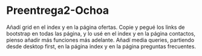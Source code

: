 # Preentrega2-Ochoa
Añadí grid en el index y en la página ofertas.
Copie y pegué los links de bootstrap en todas las página, y lo usé en el index y en la página contactos, pienso añadir más funciones más adelante.
Añadí media queries, partiendo desde desktop first, en la página index y en la página preguntas frecuentes.
